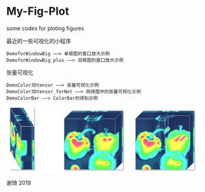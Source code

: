 # My-Fig-Plot
 some codes for ploting figures

最近的一些可视化的小程序

    DemoforWindowBig ——> 单框图的窗口放大示例
    DemoforWindowBig_plus ——> 双框图的窗口放大示例

张量可视化
  
    DemoColor3Dtensor ——> 张量可视化示例
    DemoColor3Dtensor_forNet ——> 网络图中的张量可视化示例
    DemoColorBar ——> ColorBar的得到示例
    
![Illustration of F-Conv](https://github.com/XieQi2015/My-Fig-Plot/blob/main/%E7%BB%93%E6%9E%9C%E7%A4%BA%E4%BE%8B.png)

谢琦
2019
